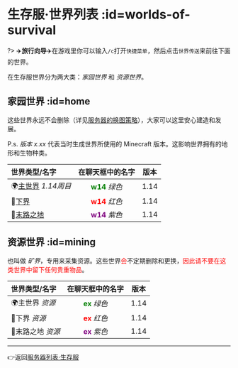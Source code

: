 # 生存服·世界列表 :id=worlds-of-survival

?> ✈️**旅行向导️️**✈️在游戏里你可以输入`/c`打开`快捷菜单`，然后点击`世界传送`来前往下面的世界。

在生存服世界分为两大类：*家园世界* 和 *资源世界*。

## 家园世界 :id=home

这些世界永远不会删除（详见[服务器的换图策略](/welcome/faq.md#save-policy)），大家可以这里安心建造和发展。

P.s. *版本 x.xx* 代表当时生成世界所使用的 Minecraft 版本。这影响世界拥有的地形和生物种类。

| 世界类型/名字                        |                 在聊天框中的名字                 | 版本  |
| :----------------------------------- | :-----------------------------------------------: | :---: |
| 🌍[主世界][the_overworld] *1.14周目* | **<span style="color: green">w14</span>** *绿色*  | 1.14  |
| 👹[下界][the_nether]                 |  **<span style="color: red">w14</span>** *红色*   | 1.14  |
| 🌃[末路之地][the_end]                | **<span style="color: purple">w14</span>** *紫色* | 1.14  |

## 资源世界 :id=mining

也叫做 *矿界*，专用来采集资源。这些世界<span style="color: red">会</span>不定期删除和更换，<span style="color: red">因此请不要在这类世界中留下任何贵重物品</span>。

| 世界类型/名字     |                在聊天框中的名字                 | 版本  |
| :---------------- | :----------------------------------------------: | :---: |
| 🌍主世界 *资源*   | **<span style="color: green">ex</span>** *绿色*  | 1.14  |
| 👹下界 *资源*     |  **<span style="color: red">ex</span>** *红色*   | 1.14  |
| 🌃末路之地 *资源* | **<span style="color: purple">ex</span>** *紫色* | 1.14  |

----

👉返回[服务器列表·生存服](/mc-servers/vanilla.md#survival)

[the_overworld]: https://minecraft-zh.gamepedia.com/%E4%B8%BB%E4%B8%96%E7%95%8C
[the_nether]: https://minecraft-zh.gamepedia.com/%E4%B8%8B%E7%95%8C
[the_end]: https://minecraft-zh.gamepedia.com/%E6%9C%AB%E8%B7%AF%E4%B9%8B%E5%9C%B0
[superflat]: https://minecraft-zh.gamepedia.com/%E8%B6%85%E5%B9%B3%E5%9D%A6%E4%B8%96%E7%95%8C
[bbs]: http://bbs.mimaru.me/
